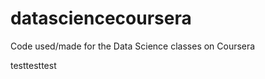 datasciencecoursera
===================

Code used/made for the Data Science classes on Coursera

testtesttest